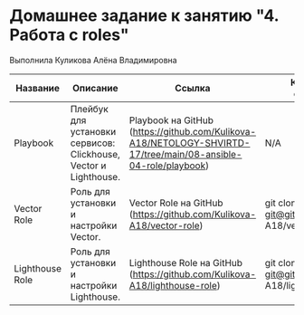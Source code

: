 # Домашнее задание к занятию "4. Работа с roles"

Выполнила Куликова Алёна Владимировна

| Название       | Описание                                                                                                   | Ссылка                                                                                                               | Команда для скачивания                          |
|---------------------|----------------------------------------------------------------------------------------------------------------|--------------------------------------------------------------------------------------------------------------------------|-----------------------------------------------------|
| Playbook        | Плейбук для установки сервисов: Clickhouse, Vector и Lighthouse.                                             | Playbook на GitHub (https://github.com/Kulikova-A18/NETOLOGY-SHVIRTD-17/tree/main/08-ansible-04-role/playbook)       | N/A                                                 |
| Vector Role     | Роль для установки и настройки Vector.                                                                         | Vector Role на GitHub (https://github.com/Kulikova-A18/vector-role)                                                  | git clone git@github.com:Kulikova-A18/vector-role.git |
| Lighthouse Role | Роль для установки и настройки Lighthouse.                                                                     | Lighthouse Role на GitHub (https://github.com/Kulikova-A18/lighthouse-role)                                              | git clone git@github.com:Kulikova-A18/lighthouse-role.git                                                |

